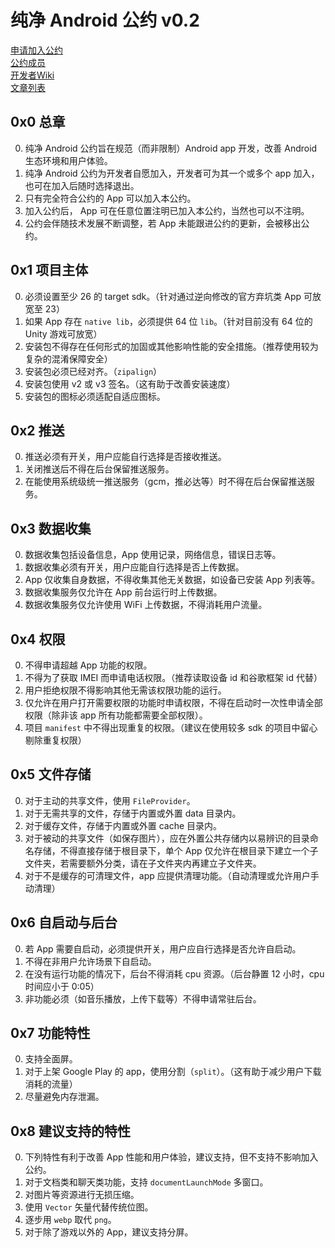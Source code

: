 # 纯净 Android 公约 v0.2   
  
[申请加入公约][]  
[公约成员][]  
[开发者Wiki][]  
[文章列表][]  
  
## 0x0 总章  
0. 纯净 Android 公约旨在规范（而非限制）Android app 开发，改善 Android 生态环境和用户体验。  
1. 纯净 Android 公约为开发者自愿加入，开发者可为其一个或多个 app 加入，也可在加入后随时选择退出。  
2. 只有完全符合公约的 App 可以加入本公约。  
3. 加入公约后， App 可在任意位置注明已加入本公约，当然也可以不注明。  
4. 公约会伴随技术发展不断调整，若 App 未能跟进公约的更新，会被移出公约。  
  
## 0x1 项目主体  
0. 必须设置至少 26 的 target sdk。（针对通过逆向修改的官方弃坑类 App 可放宽至 23）  
1. 如果 App 存在 `native lib`，必须提供 64 位 `lib`。（针对目前没有 64 位的 Unity 游戏可放宽）  
2. 安装包不得存在任何形式的加固或其他影响性能的安全措施。（推荐使用较为复杂的混淆保障安全）  
3. 安装包必须已经对齐。（`zipalign`）  
4. 安装包使用 v2 或 v3 签名。（这有助于改善安装速度）  
5. 安装包的图标必须适配自适应图标。  
  
## 0x2 推送  
0. 推送必须有开关，用户应能自行选择是否接收推送。  
1. 关闭推送后不得在后台保留推送服务。  
2. 在能使用系统级统一推送服务（gcm，推必达等）时不得在后台保留推送服务。  

## 0x3 数据收集  
0. 数据收集包括设备信息，App 使用记录，网络信息，错误日志等。  
1. 数据收集必须有开关，用户应能自行选择是否上传数据。  
2. App 仅收集自身数据，不得收集其他无关数据，如设备已安装 App 列表等。  
3. 数据收集服务仅允许在 App 前台运行时上传数据。  
4. 数据收集服务仅允许使用 WiFi 上传数据，不得消耗用户流量。  

## 0x4 权限  
0. 不得申请超越 App 功能的权限。  
1. 不得为了获取 IMEI 而申请电话权限。（推荐读取设备 id 和谷歌框架 id 代替）  
2. 用户拒绝权限不得影响其他无需该权限功能的运行。  
3. 仅允许在用户打开需要权限的功能时申请权限，不得在启动时一次性申请全部权限（除非该 app 所有功能都需要全部权限）。  
4. 项目 `manifest` 中不得出现重复的权限。（建议在使用较多 sdk 的项目中留心剔除重复权限）  
  
## 0x5 文件存储  
0. 对于主动的共享文件，使用 `FileProvider`。  
1. 对于无需共享的文件，存储于内置或外置 data 目录内。  
2. 对于缓存文件，存储于内置或外置 cache 目录内。  
3. 对于被动的共享文件（如保存图片），应在外置公共存储内以易辨识的目录命名存储，不得直接存储于根目录下，单个 App 仅允许在根目录下建立一个子文件夹，若需要额外分类，请在子文件夹内再建立子文件夹。  
4. 对于不是缓存的可清理文件，app 应提供清理功能。（自动清理或允许用户手动清理）  
  
## 0x6 自启动与后台  
0. 若 App 需要自启动，必须提供开关，用户应自行选择是否允许自启动。  
1. 不得在非用户允许场景下自启动。  
2. 在没有运行功能的情况下，后台不得消耗 cpu 资源。（后台静置 12 小时，cpu 时间应小于 0:05）  
3. 非功能必须（如音乐播放，上传下载等）不得申请常驻后台。  
  
## 0x7 功能特性  
0. 支持全面屏。  
1. 对于上架 Google Play 的 app，使用分割（`split`）。（这有助于减少用户下载消耗的流量）  
2. 尽量避免内存泄漏。  
  
## 0x8 建议支持的特性  
0. 下列特性有利于改善 App 性能和用户体验，建议支持，但不支持不影响加入公约。  
1. 对于文档类和聊天类功能，支持 `documentLaunchMode` 多窗口。  
2. 对图片等资源进行无损压缩。  
3. 使用 `Vector` 矢量代替传统位图。  
4. 逐步用 `webp` 取代 `png`。  
5. 对于除了游戏以外的 App，建议支持分屏。  


[申请加入公约]: HowToApply.md
[公约成员]: ApprovedList.md
[开发者Wiki]: https://github.com/qinlili23333/PureAndroid/wiki
[文章列表]: article/list.md
